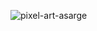 ![pixel-art-asarge](https://user-images.githubusercontent.com/74274788/213555383-824d734c-ad69-4348-a2ea-4418b2c44cb6.gif)
